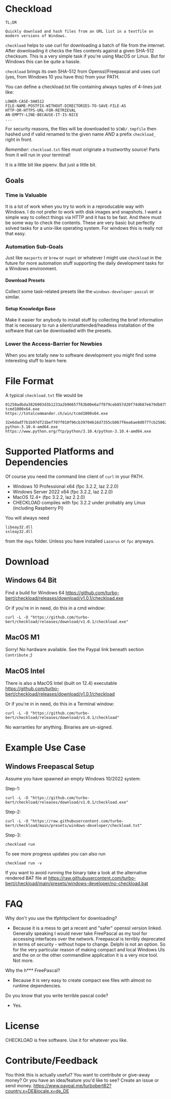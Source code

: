 # Checkload

    TL;DR

    Quickly download and hash files from an URL list in a textfile on modern versions of Windows.

`checkload` helps to use curl for downloading a batch of file from the internet. After downloading it checks the files contents against a given SHA-512 checksum. This is a very simple task if you're using MacOS or Linux. But for Windows this can be quite a hassle.

`checkload` brings its own SHA-512 from Openssl/Freepascal and uses curl (yes, from Windows 10 you have this) from your PATH.

You can define a checkload.txt file containing always tuples of 4-lines just like:

    LOWER-CASE-SHA512
    FILE-NAME-POSTFIX-WITHOUT-DIRECTORIES-TO-SAVE-FILE-AS
    HTTP-OR-HTTPS-URL-FOR-RETRIEVAL
    AN-EMPTY-LINE-BECAUSE-IT-IS-NICE
    ...

For security reasons, the files will be downloaded to `$CWD/.tmpfile` then hashed und if valid renamed to the given name *AND* a prefix `checkload_` right in front.

*Remember:* `checkload.txt` files must originate a trustworthy source! Parts from it will run in your terminal!

It is a little bit like pipenv. But just a little bit.

## Goals

### Time is Valuable

It is a lot of work when you try to work in a reproducable way with Windows. I do not prefer to work with disk images and snapshots. I want a simple way to collect things via HTTP and it has to be fast. And there must be some way to check the contents. These are very basic but perfectly solved tasks for a unix-like operating system. For windows this is really not that easy.

### Automation Sub-Goals

Just like `macports` or `brew` or `nuget` or whatever I might use `checkload` in the future for more automation stuff supporting the daily development tasks for a Windows environment.

#### Download Presets

Collect some task-related presets like the `windows-developer-pascal` or similar.

#### Setup Knowledge Base

Make it easier for anybody to install stuff by collecting the brief information that is necessary to run a silent/unattended/headless installation of the software that can be downloaded with the presets.

### Lower the Access-Barrier for Newbies

When you are totally new to software development you might find some interesting stuff to learn here.

# File Format

A typical `checkload.txt` file would be

    01250adbda3826003d3b1233a2b96657f63b00e6a7f879ceb857d20f74d687e679db875355c3f25e5aa2ca45f6185089bd530de9320f94bbeaf1ac61dfb00b4f
    tcmd1000x64.exe
    https://totalcommander.ch/win/tcmd1000x64.exe
    
    32e6dadf7b1b97df21bef707f010f96cb39704616d7355cb067f6ea6ae8d077fcb2586223b90b728060d0ad0584c4aace2c808970e71eb8485f5d2b3eed3be23
    python-3.10.4-amd64.exe
    https://www.python.org/ftp/python/3.10.4/python-3.10.4-amd64.exe
    

# Supported Platforms and Dependencies

Of course you need the command line client of `curl` in your PATH.

  * Windows 10 Professional x64 (fpc 3.2.2, laz 2.2.0)
  * Windows Server 2022 x64 (fpc 3.2.2, laz 2.2.0)
  * MacOS 12.4+ (fpc 3.2.2, laz 2.2.0)
  * CHECKLOAD compiles with fpc 3.2.2 under probably any Linux (including Raspberry Pi)

You will always need

    libeay32.dll
    ssleay32.dll

from the `deps` folder. Unless you have installed `Lazarus` or `fpc` anyways.

# Download

## Windows 64 Bit

Find a build for Windows 64 https://github.com/turbo-bert/checkload/releases/download/v1.0.1/checkload.exe

Or if you're in in need, do this in a cmd window:

    curl -L -O "https://github.com/turbo-bert/checkload/releases/download/v1.0.1/checkload.exe"

## MacOS M1

Sorry! No hardware available. See the Paypal link beneath section `Contribute` ;)

## MacOS Intel

There is also a MacOS Intel (built on 12.4) executable https://github.com/turbo-bert/checkload/releases/download/v1.0.1/checkload

Or if you're in in need, do this in a Terminal window:

    curl -L -O "https://github.com/turbo-bert/checkload/releases/download/v1.0.1/checkload"

No warranties for anything. Binaries are un-signed.

# Example Use Case

## Windows Freepascal Setup

Assume you have spawned an empty Windows 10/2022 system:

Step-1:

    curl -L -O "https://github.com/turbo-bert/checkload/releases/download/v1.0.1/checkload.exe"

Step-2:

    curl -L -O "https://raw.githubusercontent.com/turbo-bert/checkload/main/presets/windows-developer/checkload.txt"

Step-3:

    checkload run

To see more progress updates you can also run

    checkload run -v

If you want to avoid running the binary take a look at the alternative rendered BAT file at https://raw.githubusercontent.com/turbo-bert/checkload/main/presets/windows-developer/no-checkload.bat

# FAQ

Why don't you use the tfphttpclient for downloading?
- Because it is a mess to get a recent and "safer" openssl version linked. Generally speaking I would never take FreePascal as my tool for accessing interfaces over the network. Freepascal is terribly deprecated in terms of security - without hope to change. Delphi is not an option. So for the very particular reason of making compact and local Windows UIs and the on or the other commandline application it is a very nice tool. Not more.

Why the h*** FreePascal?
- Because it is very easy to create compact exe files with almost no runtime dependencies.

Do you know that you write terrible pascal code?
- Yes.

# License

CHECKLOAD is free software. Use it for whatever you like.

# Contribute/Feedback

You think this is actually useful? You want to contribute or give-away money? Or you have an idea/feature you'd like to see? Create an issue or send money. https://www.paypal.me/turbobert82?country.x=DE&locale.x=de_DE
